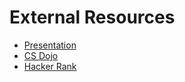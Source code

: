 # External Resources
- [Presentation](https://www.slideshare.net/ElifTech/dynamic-programming-fundamentals-review)
- [CS Dojo](https://www.youtube.com/watch?v=vYquumk4nWw)
- [Hacker Rank](https://www.youtube.com/watch?v=P8Xa2BitN3I&t=152s) 